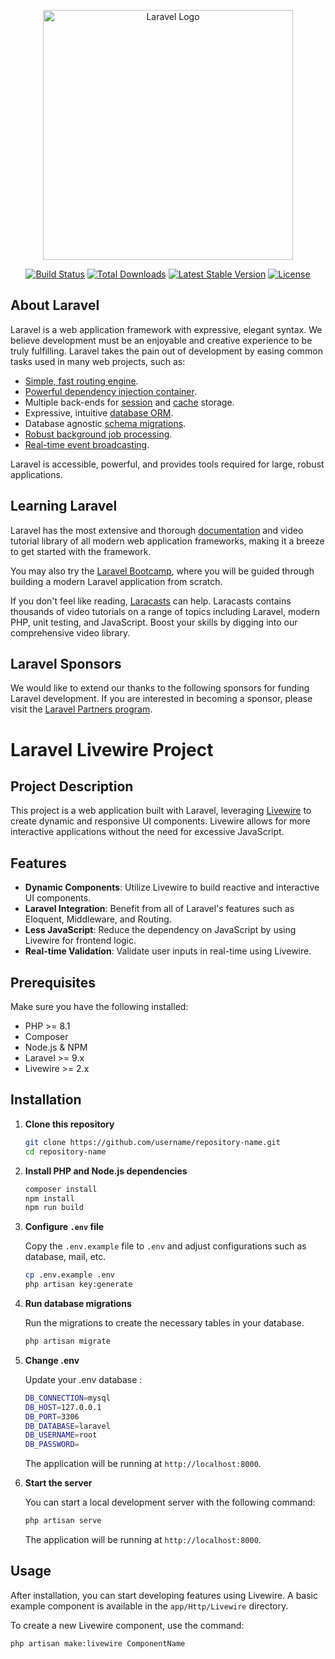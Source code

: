 <p align="center"><a href="https://laravel.com" target="_blank"><img src="https://raw.githubusercontent.com/laravel/art/master/logo-lockup/5%20SVG/2%20CMYK/1%20Full%20Color/laravel-logolockup-cmyk-red.svg" width="400" alt="Laravel Logo"></a></p>

<p align="center">
<a href="https://github.com/laravel/framework/actions"><img src="https://github.com/laravel/framework/workflows/tests/badge.svg" alt="Build Status"></a>
<a href="https://packagist.org/packages/laravel/framework"><img src="https://img.shields.io/packagist/dt/laravel/framework" alt="Total Downloads"></a>
<a href="https://packagist.org/packages/laravel/framework"><img src="https://img.shields.io/packagist/v/laravel/framework" alt="Latest Stable Version"></a>
<a href="https://packagist.org/packages/laravel/framework"><img src="https://img.shields.io/packagist/l/laravel/framework" alt="License"></a>
</p>

## About Laravel

Laravel is a web application framework with expressive, elegant syntax. We believe development must be an enjoyable and creative experience to be truly fulfilling. Laravel takes the pain out of development by easing common tasks used in many web projects, such as:

- [Simple, fast routing engine](https://laravel.com/docs/routing).
- [Powerful dependency injection container](https://laravel.com/docs/container).
- Multiple back-ends for [session](https://laravel.com/docs/session) and [cache](https://laravel.com/docs/cache) storage.
- Expressive, intuitive [database ORM](https://laravel.com/docs/eloquent).
- Database agnostic [schema migrations](https://laravel.com/docs/migrations).
- [Robust background job processing](https://laravel.com/docs/queues).
- [Real-time event broadcasting](https://laravel.com/docs/broadcasting).

Laravel is accessible, powerful, and provides tools required for large, robust applications.

## Learning Laravel

Laravel has the most extensive and thorough [documentation](https://laravel.com/docs) and video tutorial library of all modern web application frameworks, making it a breeze to get started with the framework.

You may also try the [Laravel Bootcamp](https://bootcamp.laravel.com), where you will be guided through building a modern Laravel application from scratch.

If you don't feel like reading, [Laracasts](https://laracasts.com) can help. Laracasts contains thousands of video tutorials on a range of topics including Laravel, modern PHP, unit testing, and JavaScript. Boost your skills by digging into our comprehensive video library.

## Laravel Sponsors

We would like to extend our thanks to the following sponsors for funding Laravel development. If you are interested in becoming a sponsor, please visit the [Laravel Partners program](https://partners.laravel.com).

# Laravel Livewire Project

## Project Description

This project is a web application built with Laravel, leveraging [Livewire](https://laravel-livewire.com/) to create dynamic and responsive UI components. Livewire allows for more interactive applications without the need for excessive JavaScript.

## Features

- **Dynamic Components**: Utilize Livewire to build reactive and interactive UI components.
- **Laravel Integration**: Benefit from all of Laravel's features such as Eloquent, Middleware, and Routing.
- **Less JavaScript**: Reduce the dependency on JavaScript by using Livewire for frontend logic.
- **Real-time Validation**: Validate user inputs in real-time using Livewire.

## Prerequisites

Make sure you have the following installed:

- PHP >= 8.1
- Composer
- Node.js & NPM
- Laravel >= 9.x
- Livewire >= 2.x

## Installation

1. **Clone this repository**

    ```bash
    git clone https://github.com/username/repository-name.git
    cd repository-name
    ```

2. **Install PHP and Node.js dependencies**

    ```bash
    composer install
    npm install
    npm run build
    ```

3. **Configure `.env` file**

    Copy the `.env.example` file to `.env` and adjust configurations such as database, mail, etc.

    ```bash
    cp .env.example .env
    php artisan key:generate
    ```

4. **Run database migrations**

    Run the migrations to create the necessary tables in your database.

    ```bash
    php artisan migrate
    ```

5. **Change .env**

    Update your .env database :

    ```bash
    DB_CONNECTION=mysql
    DB_HOST=127.0.0.1
    DB_PORT=3306
    DB_DATABASE=laravel
    DB_USERNAME=root
    DB_PASSWORD=
    ```

    The application will be running at `http://localhost:8000`.

6. **Start the server**

    You can start a local development server with the following command:

    ```bash
    php artisan serve
    ```

    The application will be running at `http://localhost:8000`.

## Usage

After installation, you can start developing features using Livewire. A basic example component is available in the `app/Http/Livewire` directory.

To create a new Livewire component, use the command:

```bash
php artisan make:livewire ComponentName

